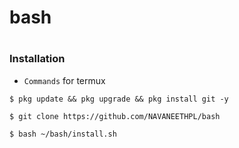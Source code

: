 # bash
#
### Installation 
  
* `Commands` for termux
```  
$ pkg update && pkg upgrade && pkg install git -y

$ git clone https://github.com/NAVANEETHPL/bash 

$ bash ~/bash/install.sh

```
